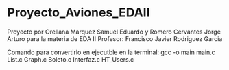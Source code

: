 # Proyecto_Aviones_EDAII
Proyecto por Orellana Marquez Samuel Eduardo y Romero Cervantes Jorge Arturo para la materia de EDA II
Profesor: Francisco Javier Rodriguez Garcia

Comando para convertirlo en ejecutble en la terminal:
gcc -o main main.c List.c Graph.c Boleto.c Interfaz.c HT_Users.c
